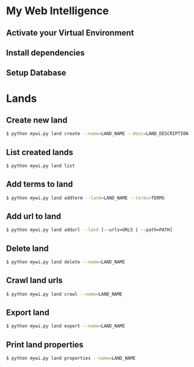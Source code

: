 # My Web Intelligence

## Activate your Virtual Environment

## Install dependencies

## Setup Database

# Lands

## Create new land

```bash
$ python mywi.py land create --name=LAND_NAME --desc=LAND_DESCRIPTION
```

## List created lands

```bash
$ python mywi.py land list
```

## Add terms to land

```bash
$ python mywi.py land addterm --land=LAND_NAME --terms=TERMS
```

## Add url to land

```bash
$ python mywi.py land addurl --land [--urls=URLS | --path=PATH]
```

## Delete land

```bash
$ python mywi.py land delete --name=LAND_NAME
```

## Crawl land urls

```bash
$ python mywi.py land crawl --name=LAND_NAME
```

## Export land

```bash
$ python mywi.py land export --name=LAND_NAME
```

## Print land properties

```bash
$ python mywi.py land properties --name=LAND_NAME
```
